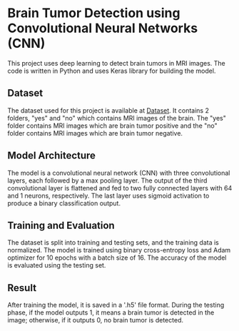 # Brain Tumor Detection using Convolutional Neural Networks (CNN)
This project uses deep learning to detect brain tumors in MRI images. The code is written in Python and uses Keras library for building the model.
## Dataset
The dataset used for this project is available at [Dataset](https://www.kaggle.com/datasets/ahmedhamada0/brain-tumor-detection). It contains 2 folders, "yes" and "no" which contains MRI images of the brain. The "yes" folder contains MRI images which are brain tumor positive and the "no" folder contains MRI images which are brain tumor negative.
## Model Architecture
The model is a convolutional neural network (CNN) with three convolutional layers, each followed by a max pooling layer. The output of the third convolutional layer is flattened and fed to two fully connected layers with 64 and 1 neurons, respectively. The last layer uses sigmoid activation to produce a binary classification output.
## Training and Evaluation
The dataset is split into training and testing sets, and the training data is normalized. The model is trained using binary cross-entropy loss and Adam optimizer for 10 epochs with a batch size of 16. The accuracy of the model is evaluated using the testing set.
## Result
After training the model, it is saved in a '.h5' file format. During the testing phase, if the model outputs 1, it means a brain tumor is detected in the image; otherwise, if it outputs 0, no brain tumor is detected.
